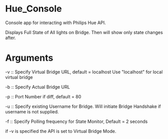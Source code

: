 # Hue_Console
 Console app for interacting with Philips Hue API.

 Displays Full State of All lights on Bridge. Then will show only state changes after.

# Arguments

 -v <URL>  :: Specify Virtual Bridge URL, default = localhost
    Use "localhost" for local virtual bridge

-b <URL> :: Specify Actual Bridge URL

-p <int> :: Port Number if diff, default = 80

-u <username> :: Specify existing Username for Bridge. Will initiate Bridge Handshake if username is not supplied.

-f <int> :: Specify Polling frequency for State Monitor, Default = 2 seconds

if -v is specified the API is set to Virtual Bridge Mode. 



